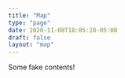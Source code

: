 ```yaml
---
title: "Map"
type: "page"
date: 2020-11-08T18:05:28-05:00
draft: false
layout: "map"
---
```


Some fake contents!

